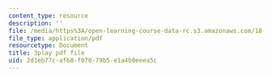 ```yaml
---
content_type: resource
description: ''
file: /media/https%3A/open-learning-course-data-rc.s3.amazonaws.com/18-03sc-differential-equations-fall-2011/2d1eb77caf68f07079b5e1a4b0eeea5c_TRVS5Wo9LoM.pdf
file_type: application/pdf
resourcetype: Document
title: 3play pdf file
uid: 2d1eb77c-af68-f070-79b5-e1a4b0eeea5c
---
```


